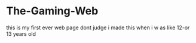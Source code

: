 # The-Gaming-Web 
this is my first ever web page dont judge i made this when i w as like 12-or 13 years old 
